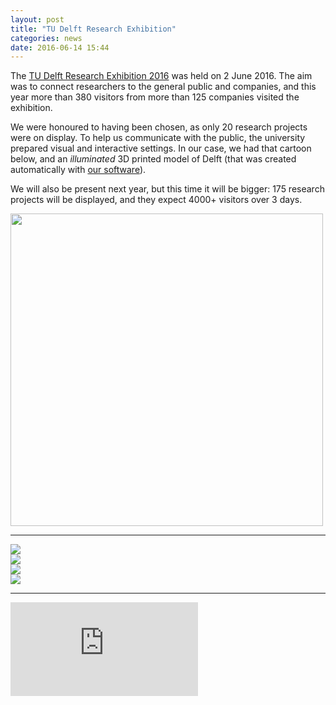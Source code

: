 ```yaml
---
layout: post
title: "TU Delft Research Exhibition"
categories: news
date: 2016-06-14 15:44
---
```



The [TU Delft Research Exhibition 2016](http://www.dig-it.tudelft.nl/#projects) was held on 2 June 2016.
The aim was to connect researchers to the general public and companies, and this year more than 380 visitors from more than 125 companies visited the exhibition.

We were honoured to having been chosen, as only 20 research projects were on display.
To help us communicate with the public, the university prepared visual and interactive settings. 
In our case, we had that cartoon below, and an *illuminated* 3D printed model of Delft (that was created automatically with [our software](https://github.com/tudelft3d/3dfier)).

We will also be present next year, but this time it will be bigger: 175 research projects will be displayed, and they expect 4000+ visitors over 3 days.


<div class="row">
  <div class="col-md-6"><a href="http://www.dig-it.tudelft.nl/#projects"><img width="500px" src="{{ site.baseurl }}/img/cover/cartoon.png"/></a></div>
</div>

- - -

<div class="row">
  <div class="col-md-6 col-sm-12"><img src="{{ site.baseurl }}/img/2016/digit49.jpg"/></a></div>
  <div class="col-md-6 col-sm-12"><img src="{{ site.baseurl }}/img/2016/digit64.jpg"/></a></div>
  <div class="col-md-6 col-sm-12"><img src="{{ site.baseurl }}/img/2016/digit88.jpg"/></a></div>
  <div class="col-md-6 col-sm-12"><img src="{{ site.baseurl }}/img/2016/digit58.jpg"/></a></div>
</div>

- - -

<div class="embed-responsive embed-responsive-4by3">
  <iframe class="embed-responsive-item" src="https://www.youtube.com/embed/en-WVnjjQRo" frameborder="0" allowfullscreen></iframe>
</div>